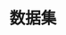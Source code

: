 ---
title: "数据集"
hide_title: false
sidebar_position: 4
last_update:
  date: 2023-12-13
  author: Sora
---